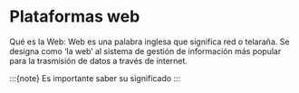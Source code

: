 # Plataformas web

Qué es la Web:
Web es una palabra inglesa que significa red o telaraña. 
Se designa como ‘la web’ al sistema de gestión de información 
más popular para la trasmisión de datos a través de internet.

:::{note}
Es importante saber su significado
:::
